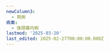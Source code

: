```yaml
---
newColumn3:
  - 両側
病巣:
  - 後頭葉内側
lastmod: '2025-03-20'
last_edited: 2025-02-27T00:00:00.000Z
---
```




